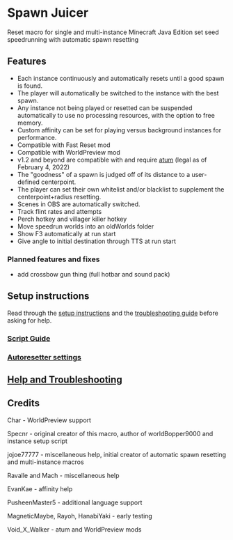 # Spawn Juicer

Reset macro for single and multi-instance Minecraft Java Edition set seed speedrunning with automatic spawn resetting

## Features

- Each instance continuously and automatically resets until a good spawn is found.
- The player will automatically be switched to the instance with the best spawn.
- Any instance not being played or resetted can be suspended automatically to use no processing resources, with the option to free memory.
- Custom affinity can be set for playing versus background instances for performance.
- Compatible with Fast Reset mod
- Compatible with WorldPreview mod
- v1.2 and beyond are compatible with and require [atum] (legal as of February 4, 2022)
- The "goodness" of a spawn is judged off of its distance to a user-defined centerpoint.
- The player can set their own whitelist and/or blacklist to supplement the centerpoint+radius resetting.
- Scenes in OBS are automatically switched.
- Track flint rates and attempts
- Perch hotkey and villager killer hotkey
- Move speedrun worlds into an oldWorlds folder
- Show F3 automatically at run start
- Give angle to initial destination through TTS at run start

### Planned features and fixes
- add crossbow gun thing (full hotbar and sound pack)

## Setup instructions

Read through the [setup instructions](https://github.com/pjagada/spawn-juicer/wiki/Full-Setup-Instructions) and the [troubleshooting guide](https://github.com/pjagada/spawn-juicer/wiki/Help-and-Troubleshooting) before asking for help.

### [Script Guide](https://github.com/pjagada/spawn-juicer/wiki/Options,-Hotkeys,-and-Script-Guide#script-guide)

### [Autoresetter settings](https://github.com/pjagada/spawn-juicer/wiki/Autoresetter-settings)

## [Help and Troubleshooting](https://github.com/pjagada/spawn-juicer/wiki/Help-and-Troubleshooting)

## Credits

Char - WorldPreview support

Specnr - original creator of this macro, author of worldBopper9000 and instance setup script

jojoe77777 - miscellaneous help, initial creator of automatic spawn resetting and multi-instance macros

Ravalle and Mach - miscellaneous help

EvanKae - affinity help

PusheenMaster5 - additional language support

MagneticMaybe, Rayoh, HanabiYaki - early testing

Void_X_Walker - atum and WorldPreview mods

  [latest release]: <https://github.com/pjagada/spawn-juicer/releases/latest>
  [latest version]: <https://github.com/pjagada/spawn-juicer/releases/latest>
  [the setup video]: <https://youtu.be/0xAHMW93MQw>
  [atum]: <https://github.com/VoidXWalker/atum/releases/latest>
  [#public-help]: <https://discord.com/channels/755878212571103392/861679137805434930>
  [SSG Discord]: <https://discord.gg/EFvygzt>
